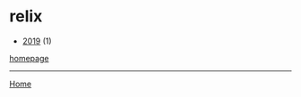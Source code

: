 # relix

  * [2019](./relix-2019.md) (1)

[homepage](https://relix.com/)

----

[Home](../index.md)
